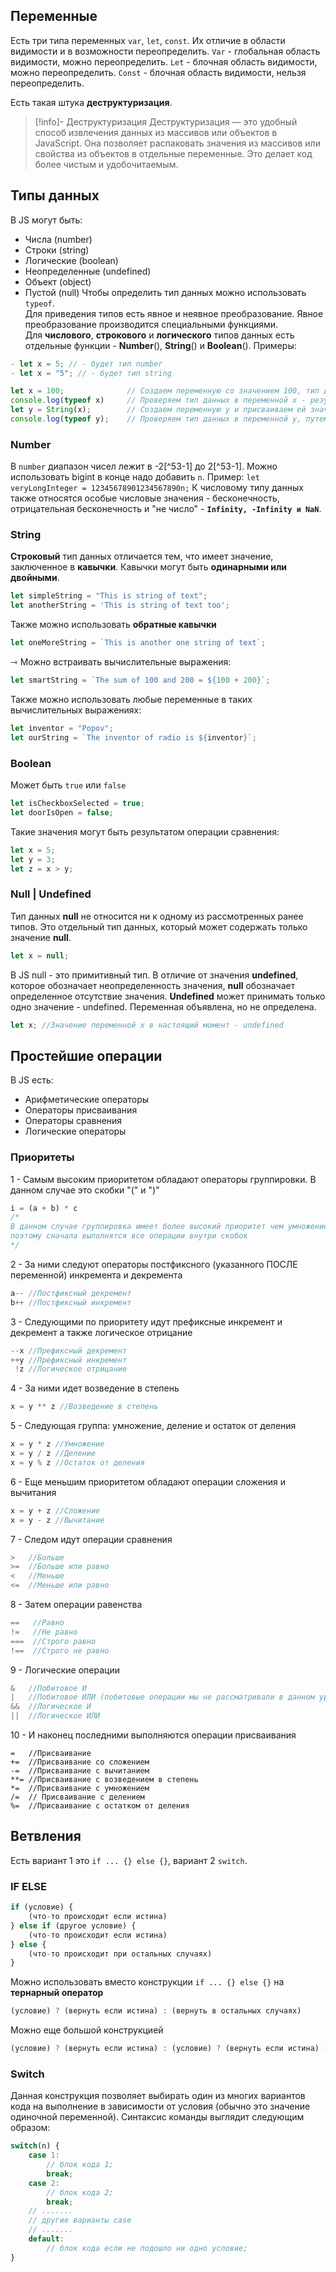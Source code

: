 ## Переменные
Есть три типа переменных `var`,  `let`, `const`. Их отличие в области видимости и в возможности переопределить. `Var` - глобальная область видимости, можно переопределить. `Let` - блочная область видимости, можно переопределить. `Const` - блочная область видимости, нельзя переопределить.

Есть такая штука **деструктуризация**. 

>[!info]- Деструктуризация
>Деструктуризация — это удобный способ извлечения данных из массивов или объектов в JavaScript. Она позволяет распаковать значения из массивов или свойства из объектов в отдельные переменные. Это делает код более чистым и удобочитаемым.


## Типы данных
В JS могут быть:
- Числа (number)  
- Строки (string)  
- Логические (boolean)  
- Неопределенные (undefined)  
- Объект (object)  
- Пустой (null)
Чтобы определить тип данных можно использовать `typeof`.  
Для приведения типов есть явное и неявное преобразование. Явное преобразование производится специальными функциями. Для **числового**, **строкового** и **логического** типов данных есть отдельные функции - **Number**(), **String**() и **Boolean**().
Примеры: 
```javascript
- let x = 5; // - будет тип number
- let x = "5"; // - будет тип string
```

```js
let x = 100;              // Создаем переменную со значением 100, тип данных в ней - числовой. 
console.log(typeof x)     // Проверяем тип данных в переменной x - результат будет "number" 
let y = String(x);        // Создаем переменную y и присваиваем ей значение из функции String() с аргументом x
console.log(typeof y);    // Проверяем тип данных в переменной y, путем вывода в консоль типа данных, там будет значение "string". При этом значение переменной y будет "100".
```
### Number
В `number` диапазон чисел лежит в  -2[^53-1] до 2[^53-1]. Можно использовать bigint в конце надо добавить `n`. Пример:  `let veryLongInteger = 12345678901234567890n;`
К числовому типу данных также относятся особые числовые значения - бесконечность, отрицательная бесконечность и "не число" - **`Infinity, -Infinity и NaN`**.
### String
**Строковый** тип данных отличается тем, что имеет значение, заключенное в **кавычки**.
Кавычки могут быть **одинарными или двойными**.
```javascript
let simpleString = "This is string of text";
let anotherString = 'This is string of text too';
```
Также можно использовать **обратные кавычки**
```javascript
let oneMoreString = `This is another one string of text`;
```
⇾ Можно встраивать вычислительные выражения:
```javascript
let smartString = `The sum of 100 and 200 = ${100 + 200}`;
```
Также можно использовать любые переменные в таких вычислительных выражениях:
```javascript
let inventor = "Popov";
let ourString = `The inventor of radio is ${inventor}`;
```
### Boolean
Может быть `true` или `false`
```js
let isCheckboxSelected = true;
let doorIsOpen = false;
```
Такие значения могут быть результатом операции сравнения:
```js
let x = 5;
let y = 3;
let z = x > y;
```
### Null | Undefined 
Тип данных **null** не относится ни к одному из рассмотренных ранее типов. Это отдельный тип данных, который может содержать только значение **null**.
```js
let x = null;
```
В JS null - это примитивный тип. В отличие от значения **undefined**, которое обозначает неопределенность значения, **null** обозначает определенное отсутствие значения.
**Undefined** может принимать только одно значение - undefined. Переменная объявлена, но не определена. 
```js
let x; //Значение переменной х в настоящий момент - undefined
```


## Простейшие операции
В JS есть:
- Арифметические операторы  
- Операторы присваивания  
- Операторы сравнения  
- Логические операторы
### Приоритеты 
1 - Самым высоким приоритетом обладают операторы группировки. В данном случае это скобки "(" и ")"
```js
i = (a + b) * c 
/* 
В данном случае группировка имеет более высокий приоритет чем умножение, 
поэтому сначала выполнятся все операции внутри скобок 
*/
```
2 - За ними следуют операторы постфиксного (указанного ПОСЛЕ переменной) инкремента и декремента 
```javascript
a-- //Постфиксный декремент
b++ //Постфиксный инкремент
```
3 - Следующими по приоритету идут префиксные инкремент и декремент а также логическое отрицание
```js
--x //Префиксный декремент
++y //Префиксный инкремент
 !z //Логическое отрицание
```
4 - За ними идет возведение в степень
```js
x = y ** z //Возведение в степень
```
5 - Следующая группа: умножение, деление и остаток от деления
```js
x = y * z //Умножение
x = y / z //Деление
x = y % z //Остаток от деления
```
6 - Еще меньшим приоритетом обладают операции сложения и вычитания
```js
x = y + z //Сложение
x = y - z //Вычитание
```
7 - Следом идут операции сравнения
```js
>   //Больше
>=  //Больше или равно
<   //Меньше
<=  //Меньше или равно
```
8 - Затем операции равенства
```js
==   //Равно 
!=   //Не равно
===  //Строго равно
!==  //Строго не равно
```
9 - Логические операции  
```js
&   //Побитовое И
|   //Побитовое ИЛИ (побитовые операции мы не рассматривали в данном уроке)
&&  //Логическое И
||  //Логическое ИЛИ
```
10 - И наконец последними выполняются операции присваивания
```
=   //Присваивание
+=  //Присваивание со сложением
-=  //Присваивание с вычитанием
**= //Присваивание с возведением в степень
*=  //Присваивание с умножением
/=  // Присваивание с делением
%=  //Присваивание с остатком от деления
```

## Ветвления
Есть вариант 1 это `if ... {} else {}`, вариант 2 `switch`.
### IF ELSE
```js 
if (условие) {
	(что-то происходит если истина)
} else if (другое условие) {
	(что-то происходит если истина)
} else {
	(что-то происходит при остальных случаях)
}
```

Можно использовать вместо конструкции `if ... {} else {}` на **тернарный оператор**
```js
(условие) ? (вернуть если истина) : (вернуть в остальных случаях)
```
Можно еще большой конструкцией 
```js
(условие) ? (вернуть если истина) : (условие) ? (вернуть если истина) (условие) ? (вернуть если истина) : (вернуть в остальных случаях)
```

### Switch
Данная конструкция позволяет выбирать один из многих вариантов кода на выполнение в зависимости от условия (обычно это значение одиночной переменной). Синтаксис команды выглядит следующим образом:
```js
switch(n) { 
	case 1: 
		// блок кода 1; 
		break; 
	case 2: 
		// блок кода 2; 
		break;  
	// ....... 
	// другие варианты case 
	// .......   
	default: 
		// блок кода если не подошло ни одно условие; 
}
```

